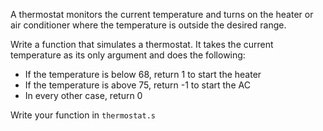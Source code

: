 A thermostat monitors the current temperature and turns on the
heater or air conditioner where the temperature is outside the
desired range.

Write a function that simulates a thermostat. It takes the current
temperature as its only argument and does the following:

*   If the temperature is below 68, return 1 to start the heater
*   If the temperature is above 75, return -1 to start the AC
*   In every other case, return 0

Write your function in `thermostat.s`
